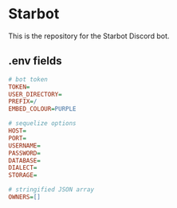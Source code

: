 # Starbot
This is the repository for the Starbot Discord bot.

## .env fields
```ini
# bot token
TOKEN=
USER_DIRECTORY=
PREFIX=/
EMBED_COLOUR=PURPLE

# sequelize options
HOST=
PORT=
USERNAME=
PASSWORD=
DATABASE=
DIALECT=
STORAGE=

# stringified JSON array
OWNERS=[]
```
